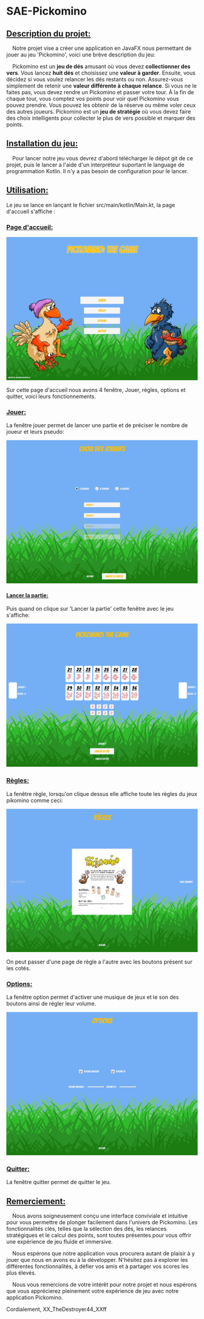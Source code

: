 # SAE-Pickomino
## <u>Description du projet:</u>

    Notre projet vise a créer une application en JavaFX nous permettant de jouer au jeu 'Pickomino', voici une brève description du jeu:

    Pickomino est un **jeu de dés** amusant où vous devez **collectionner des vers**. Vous lancez **huit dés** et choisissez une **valeur à garder**. Ensuite, vous décidez si vous voulez relancer les dés restants ou non. Assurez-vous simplement de retenir une **valeur différente à chaque relance**. Si vous ne le faites pas, vous devez rendre un Pickomino et passer votre tour. À la fin de chaque tour, vous comptez vos points pour voir quel Pickomino vous pouvez prendre. Vous pouvez les obtenir de la réserve ou même voler ceux des autres joueurs. Pickomino est un **jeu de stratégie** où vous devez faire des choix intelligents pour collecter le plus de vers possible et marquer des points.

## <u>Installation du jeu:</u>

    Pour lancer notre jeu vous devrez d'abord télécharger le dépot git de ce projet, puis le lancer a l'aide d'un interpréteur suportant le language de programmation Kotlin. Il n'y a pas besoin de configuration pour le lancer.

## <u>Utilisation:</u>

Le jeu se lance en lançant le fichier src/main/kotlin/Main.kt, la page d'accueil s'affiche :

### <u>Page d'accueil:</u>

![](readme_assets/accueil.png)

Sur cette page d'accueil nous avons 4 fenêtre, Jouer, règles, options et quitter, voici leurs fonctionnements.

### <u>Jouer:</u>

La fenêtre jouer permet de lancer une partie et de préciser le nombre de joueur et leurs pseudo:

![](readme_assets/partie1.png)

#### <u>Lancer la partie:</u>

Puis quand on clique sur 'Lancer la partie' cette fenêtre avec le jeu s'affiche:

![](readme_assets/partie2.png)

### <u>Règles:</u>

La fenêtre règle, lorsqu'on clique dessus elle affiche toute les règles du jeux pikomino comme ceci:

![](readme_assets/regles.png)

On peut passer d'une page de règle a l'autre avec les boutons présent sur les cotés.

### <u>Options:</u>

La fenêtre option permet d'activer une musique de jeux et le son des boutons ainsi de régler leur volume.

![](readme_assets/options.png)

### <u>Quitter:</u>

La fenêtre quitter permet de quitter le jeu.

## <u>Remerciement:</u>

    Nous avons soigneusement conçu une interface conviviale et intuitive pour vous permettre de plonger facilement dans l'univers de Pickomino. Les fonctionnalités clés, telles que la sélection des dés, les relances stratégiques et le calcul des points, sont toutes présentes pour vous offrir une expérience de jeu fluide et immersive.

    Nous espérons que notre application vous procurera autant de plaisir à y jouer que nous en avons eu à la développer. N'hésitez pas à explorer les différentes fonctionnalités, à défier vos amis et à partager vos scores les plus élevés.

    Nous vous remercions de votre intérêt pour notre projet et nous espérons que vous apprécierez pleinement votre expérience de jeu avec notre application Pickomino.

Cordialement,
XX_TheDestroyer44_XXff

